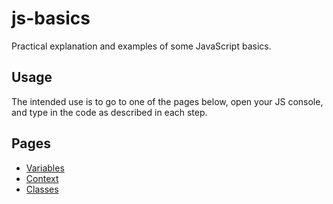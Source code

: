 # js-basics

Practical explanation and examples of some JavaScript basics.

## Usage

The intended use is to go to one of the pages below, open your JS console, and type in the code as described in each step.

## Pages

- [Variables](VARIABLES.md)
- [Context](CONTEXT.md)
- [Classes](CLASSES.md)
